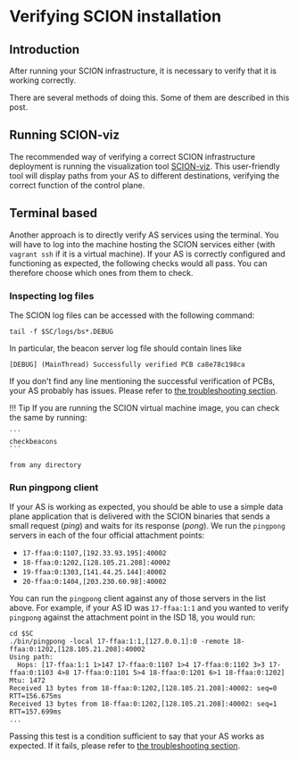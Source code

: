 # Verifying SCION installation

## Introduction

After running your SCION infrastructure, it is necessary to verify that it is working correctly.

There are several methods of doing this. Some of them are described in this post.

## Running SCION-viz

The recommended way of verifying a correct SCION infrastructure deployment is running the visualization tool [SCION-viz](/as_visualization/running_asviz.md). This user-friendly tool will display paths from your AS to different destinations, verifying the correct function of the control plane.

## Terminal based

Another approach is to directly verify AS services using the terminal. You will have to log into the machine hosting the SCION services either (with `vagrant ssh` if it is a virtual machine). If your AS is correctly configured and functioning as expected, the following checks would all pass. You can therefore choose which ones from them to check.

### Inspecting log files

The SCION log files can be accessed with the following command:

```shell
tail -f $SC/logs/bs*.DEBUG
```
In particular, the beacon server log file should contain lines like

```shell
[DEBUG] (MainThread) Successfully verified PCB ca8e78c198ca
```

If you don't find any line mentioning the successful verification of PCBs, your AS probably has issues. Please refer to [the troubleshooting section](/general_scion_configuration/troubleshooting.md).

!!! Tip
    If you are running the SCION virtual machine image, you can check the same by running:

    ```
    checkbeacons
    ```

	from any directory

### Run pingpong client

If your AS is working as expected, you should be able to use a simple data plane application that is delivered with the SCION binaries that sends a small request (_ping_) and waits for its response (_pong_). We run the `pingpong` servers in each of the four official attachment points:

* `17-ffaa:0:1107,[192.33.93.195]:40002`
* `18-ffaa:0:1202,[128.105.21.208]:40002`
* `19-ffaa:0:1303,[141.44.25.144]:40002`
* `20-ffaa:0:1404,[203.230.60.98]:40002`

You can run the `pingpong` client against any of those servers in the list above. For example, if your AS ID was `17-ffaa:1:1` and you wanted to verify `pingpong` against the attachment point in the ISD 18, you would run:

```shell
cd $SC
./bin/pingpong -local 17-ffaa:1:1,[127.0.0.1]:0 -remote 18-ffaa:0:1202,[128.105.21.208]:40002
Using path:
  Hops: [17-ffaa:1:1 1>147 17-ffaa:0:1107 1>4 17-ffaa:0:1102 3>3 17-ffaa:0:1103 4>8 17-ffaa:0:1101 5>4 18-ffaa:0:1201 6>1 18-ffaa:0:1202] Mtu: 1472
Received 13 bytes from 18-ffaa:0:1202,[128.105.21.208]:40002: seq=0 RTT=156.675ms
Received 13 bytes from 18-ffaa:0:1202,[128.105.21.208]:40002: seq=1 RTT=157.699ms
...
```

Passing this test is a condition sufficient to say that your AS works as expected. If it fails, please refer to [the troubleshooting section](/general_scion_configuration/troubleshooting.md).
